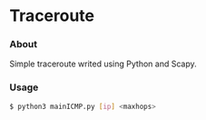 # Traceroute

### About

Simple traceroute writed using Python and Scapy.

### Usage

```bash
$ python3 mainICMP.py [ip] <maxhops>
```
